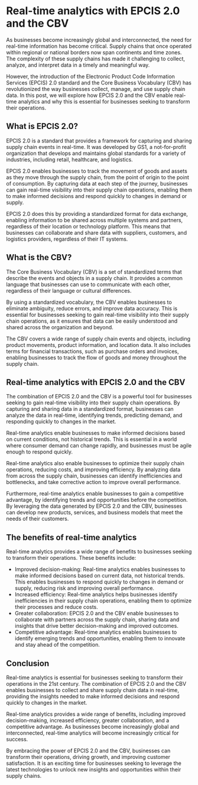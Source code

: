 # Real-time analytics with EPCIS 2.0 and the CBV

As businesses become increasingly global and interconnected, the need for real-time information has become critical. Supply chains that once operated within regional or national borders now span continents and time zones. The complexity of these supply chains has made it challenging to collect, analyze, and interpret data in a timely and meaningful way.

However, the introduction of the Electronic Product Code Information Services (EPCIS) 2.0 standard and the Core Business Vocabulary (CBV) has revolutionized the way businesses collect, manage, and use supply chain data. In this post, we will explore how EPCIS 2.0 and the CBV enable real-time analytics and why this is essential for businesses seeking to transform their operations.

## What is EPCIS 2.0?

EPCIS 2.0 is a standard that provides a framework for capturing and sharing supply chain events in real-time. It was developed by GS1, a not-for-profit organization that develops and maintains global standards for a variety of industries, including retail, healthcare, and logistics.

EPCIS 2.0 enables businesses to track the movement of goods and assets as they move through the supply chain, from the point of origin to the point of consumption. By capturing data at each step of the journey, businesses can gain real-time visibility into their supply chain operations, enabling them to make informed decisions and respond quickly to changes in demand or supply.

EPCIS 2.0 does this by providing a standardized format for data exchange, enabling information to be shared across multiple systems and partners, regardless of their location or technology platform. This means that businesses can collaborate and share data with suppliers, customers, and logistics providers, regardless of their IT systems.

## What is the CBV?

The Core Business Vocabulary (CBV) is a set of standardized terms that describe the events and objects in a supply chain. It provides a common language that businesses can use to communicate with each other, regardless of their language or cultural differences.

By using a standardized vocabulary, the CBV enables businesses to eliminate ambiguity, reduce errors, and improve data accuracy. This is essential for businesses seeking to gain real-time visibility into their supply chain operations, as it ensures that data can be easily understood and shared across the organization and beyond.

The CBV covers a wide range of supply chain events and objects, including product movements, product information, and location data. It also includes terms for financial transactions, such as purchase orders and invoices, enabling businesses to track the flow of goods and money throughout the supply chain.

## Real-time analytics with EPCIS 2.0 and the CBV

The combination of EPCIS 2.0 and the CBV is a powerful tool for businesses seeking to gain real-time visibility into their supply chain operations. By capturing and sharing data in a standardized format, businesses can analyze the data in real-time, identifying trends, predicting demand, and responding quickly to changes in the market.

Real-time analytics enable businesses to make informed decisions based on current conditions, not historical trends. This is essential in a world where consumer demand can change rapidly, and businesses must be agile enough to respond quickly.

Real-time analytics also enable businesses to optimize their supply chain operations, reducing costs, and improving efficiency. By analyzing data from across the supply chain, businesses can identify inefficiencies and bottlenecks, and take corrective action to improve overall performance.

Furthermore, real-time analytics enable businesses to gain a competitive advantage, by identifying trends and opportunities before the competition. By leveraging the data generated by EPCIS 2.0 and the CBV, businesses can develop new products, services, and business models that meet the needs of their customers.

## The benefits of real-time analytics

Real-time analytics provides a wide range of benefits to businesses seeking to transform their operations. These benefits include:

- Improved decision-making: Real-time analytics enables businesses to make informed decisions based on current data, not historical trends. This enables businesses to respond quickly to changes in demand or supply, reducing risk and improving overall performance.
- Increased efficiency: Real-time analytics helps businesses identify inefficiencies in their supply chain operations, enabling them to optimize their processes and reduce costs.
- Greater collaboration: EPCIS 2.0 and the CBV enable businesses to collaborate with partners across the supply chain, sharing data and insights that drive better decision-making and improved outcomes.
- Competitive advantage: Real-time analytics enables businesses to identify emerging trends and opportunities, enabling them to innovate and stay ahead of the competition.

## Conclusion

Real-time analytics is essential for businesses seeking to transform their operations in the 21st century. The combination of EPCIS 2.0 and the CBV enables businesses to collect and share supply chain data in real-time, providing the insights needed to make informed decisions and respond quickly to changes in the market.

Real-time analytics provides a wide range of benefits, including improved decision-making, increased efficiency, greater collaboration, and a competitive advantage. As businesses become increasingly global and interconnected, real-time analytics will become increasingly critical for success.

By embracing the power of EPCIS 2.0 and the CBV, businesses can transform their operations, driving growth, and improving customer satisfaction. It is an exciting time for businesses seeking to leverage the latest technologies to unlock new insights and opportunities within their supply chains.
